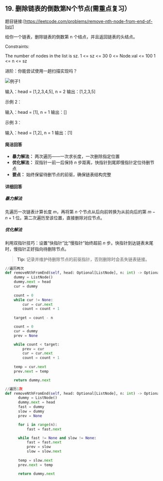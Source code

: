 ## 19. 删除链表的倒数第N个节点(需重点复习）

题目链接:[https://leetcode.com/problems/remove-nth-node-from-end-of-list/]

给你一个链表，删除链表的倒数第 n 个结点，并且返回链表的头结点。

Constraints:

The number of nodes in the list is sz.
1 <= sz <= 30
0 <= Node.val <= 100
1 <= n <= sz

进阶：你能尝试使用一趟扫描实现吗？

![例子1](https://assets.leetcode.com/uploads/2020/10/03/remove_ex1.jpg)

输入：head = [1,2,3,4,5], n = 2 输出：[1,2,3,5]

示例 2：

输入：head = [1], n = 1 输出：[]

示例 3：

输入：head = [1,2], n = 1 输出：[1]

#### 简洁回答
- **暴力解法：** 两次遍历——一次求长度，一次删除指定位置  
- **优化解法：** 双指针一前一后保持 $n$ 步距离，快指针到尾即慢指针定位待删节点  
- **要点：** 始终保留待删节点的前驱，确保链表结构完整 

#### 详细回答

##### 暴力解法  
先遍历一次链表计算长度 $m$，再将第 $n$ 个节点从后向前转换为从前向后的第 $m - n + 1$ 位。第二次遍历至该位置，直接删除对应节点。

##### 优化解法  
利用双指针技巧：设置“快指针”比“慢指针”始终超前 $n$ 步。快指针到达链表末尾时，慢指针正好指向待删除节点。  
> **Tip:** 记录并维护待删除节点的前驱指针，否则删除时会丢失链表链接。

```python
//遍历两次
def removeNthFromEnd(self, head: Optional[ListNode], n: int) -> Optional[ListNode]:
    dummy = ListNode()
    dummy.next = head
    cur = dummy
    
    count = 0
    while cur != None:
        cur = cur.next
        count = count + 1
    
    target = count - n

    count = 0
    cur = dummy
    prev = None

    while count < target:
        prev = cur
        cur = cur.next
        count = count + 1
    
    temp = cur.next
    prev.next = temp

    return dummy.next
```

```python
//遍历1次
def removeNthFromEnd(self, head: Optional[ListNode], n: int) -> Optional[ListNode]:
      dummy = ListNode()
      dummy.next = head
      fast = dummy
      slow = dummy
      prev = None

      for i in range(n):
          fast = fast.next

      while fast != None and slow != None:
          fast = fast.next
          prev = slow
          slow = slow.next
      
      temp = slow.next
      prev.next = temp

      return dummy.next
```
